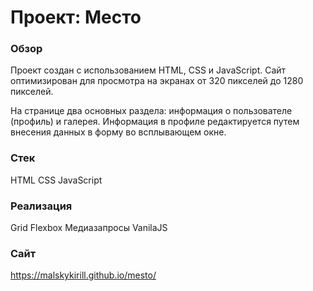 # Проект: Место

### Обзор

Проект создан с использованием HTML, CSS и JavaScript. Сайт оптимизирован для просмотра на экранах от 320 пикселей до 1280 пикселей.

На странице два основных раздела: информация о пользователе (профиль) и галерея. Информация в профиле редактируется путем внесения данных в форму во всплывающем окне.

### Стек

HTML
CSS
JavaScript

### Реализация

Grid
Flexbox
Медиазапросы
VanilaJS

### Сайт

https://malskykirill.github.io/mesto/
